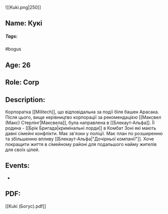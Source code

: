 ![[Kuki.png|250]]
## Name: Кукі
##### Tags: 
#bogus
## Age: 26
## Role: Corp
## Description: 
Корпоратка [[Militech]], що відповідальна за події біля башен Арасака. Після цього, вище керівництво корпорації за рекомендацією [[Максвел (Макс) Стерлінг|Максвела]], була направлена в [[Блекаут-Альфа]]. Її родина - [[Брік Бригада|кримінальні лорди]] в Комбат Зоні які мають давні сімейні конфлікти. Має зв'язки у поліції. 
Має план по розширенню та збільшенню впливу [[Блекаут-Альфа|"Дочірньої компанії"]]. Хоче покращити життя в сімейному районі для подальшого найму жителів для своїх цілей.
## Events:
- 
## PDF:
[[Kuki (Богус).pdf]] 